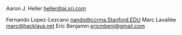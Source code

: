 Aaron J. Heller <heller@ai.sri.com>

Fernando Lopez-Lezcano <nando@ccrma.Stanford.EDU>
Marc Lavallée <marc@hacklava.net>
Eric Benjamin <ericmbenj@gmail.com>


